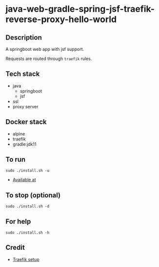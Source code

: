 # java-web-gradle-spring-jsf-traefik-reverse-proxy-hello-world

## Description
A springboot web app with jsf support.

Requests are routed through `traefik` rules.

## Tech stack
- java
  - springboot
  - jsf
- ssl
- proxy server

## Docker stack
- alpine
- traefik
- gradle:jdk11

## To run
`sudo ./install.sh -u`
- [Available at](https://myapi.docker.localhost)

## To stop (optional)
`sudo ./install.sh -d`

## For help
`sudo ./install.sh -h`

## Credit
- [Traefik setup](https://medium.com/it-dead-inside/use-traefik-for-local-docker-https-4f3965d7d129)
